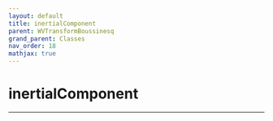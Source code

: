 ```yaml
---
layout: default
title: inertialComponent
parent: WVTransformBoussinesq
grand_parent: Classes
nav_order: 18
mathjax: true
---
```


#  inertialComponent




---

